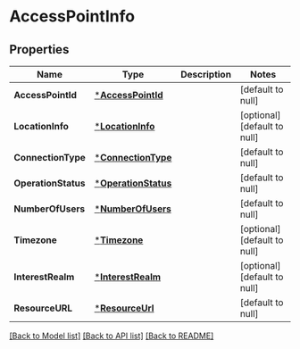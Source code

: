 # AccessPointInfo

## Properties
Name | Type | Description | Notes
------------ | ------------- | ------------- | -------------
**AccessPointId** | [***AccessPointId**](AccessPointId.md) |  | [default to null]
**LocationInfo** | [***LocationInfo**](LocationInfo.md) |  | [optional] [default to null]
**ConnectionType** | [***ConnectionType**](ConnectionType.md) |  | [default to null]
**OperationStatus** | [***OperationStatus**](OperationStatus.md) |  | [default to null]
**NumberOfUsers** | [***NumberOfUsers**](NumberOfUsers.md) |  | [default to null]
**Timezone** | [***Timezone**](Timezone.md) |  | [optional] [default to null]
**InterestRealm** | [***InterestRealm**](InterestRealm.md) |  | [optional] [default to null]
**ResourceURL** | [***ResourceUrl**](ResourceURL.md) |  | [default to null]

[[Back to Model list]](../README.md#documentation-for-models) [[Back to API list]](../README.md#documentation-for-api-endpoints) [[Back to README]](../README.md)



